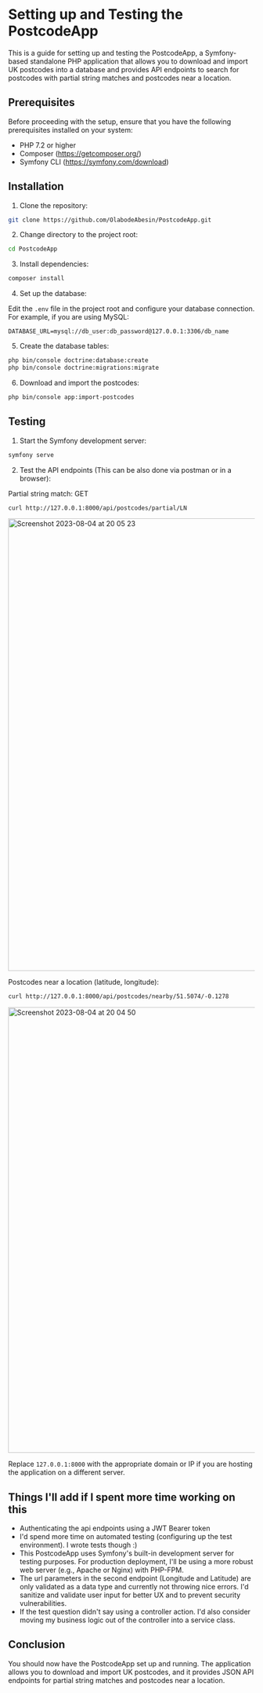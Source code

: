 # Setting up and Testing the PostcodeApp

This is a guide for setting up and testing the PostcodeApp, a Symfony-based standalone PHP application that allows you to download and import UK postcodes into a database and provides API endpoints to search for postcodes with partial string matches and postcodes near a location.

## Prerequisites

Before proceeding with the setup, ensure that you have the following prerequisites installed on your system:

- PHP 7.2 or higher
- Composer (https://getcomposer.org/)
- Symfony CLI (https://symfony.com/download)

## Installation

1. Clone the repository:

```bash
git clone https://github.com/OlabodeAbesin/PostcodeApp.git
```

2. Change directory to the project root:

```bash
cd PostcodeApp
```

3. Install dependencies:

```bash
composer install
```

4. Set up the database:

Edit the `.env` file in the project root and configure your database connection. For example, if you are using MySQL:

```
DATABASE_URL=mysql://db_user:db_password@127.0.0.1:3306/db_name
```

5. Create the database tables:

```bash
php bin/console doctrine:database:create
php bin/console doctrine:migrations:migrate
```

6. Download and import the postcodes:

```bash
php bin/console app:import-postcodes
```

## Testing

1. Start the Symfony development server:

```bash
symfony serve
```

2. Test the API endpoints (This can be also done via postman or in a browser):

Partial string match:
GET 
```bash
curl http://127.0.0.1:8000/api/postcodes/partial/LN
```
<img width="922" alt="Screenshot 2023-08-04 at 20 05 23" src="https://github.com/OlabodeAbesin/postcodeapp/assets/22768889/45884c04-f5a6-4771-b997-6f13bad401a2">

Postcodes near a location (latitude, longitude):

```bash
curl http://127.0.0.1:8000/api/postcodes/nearby/51.5074/-0.1278
```
<img width="908" alt="Screenshot 2023-08-04 at 20 04 50" src="https://github.com/OlabodeAbesin/postcodeapp/assets/22768889/a2c6678d-641b-47d7-9a18-93d881506f85">

Replace `127.0.0.1:8000` with the appropriate domain or IP if you are hosting the application on a different server.

## Things I'll add if I spent more time working on this
- Authenticating the api endpoints using a JWT Bearer token
- I'd spend more time on automated testing (configuring up the test environment). I wrote tests though :)
- This PostcodeApp uses Symfony's built-in development server for testing purposes. For production deployment, I'll be using a more robust web server (e.g., Apache or Nginx) with PHP-FPM.
- The url parameters in the second endpoint (Longitude and Latitude) are only validated as a data type and currently not throwing nice errors. I'd sanitize and validate user input for better UX and to prevent security vulnerabilities.
- If the test question didn't say using a controller action. I'd also consider moving my business logic out of the controller into a service class. 

## Conclusion

You should now have the PostcodeApp set up and running. The application allows you to download and import UK postcodes, and it provides JSON API endpoints for partial string matches and postcodes near a location.
